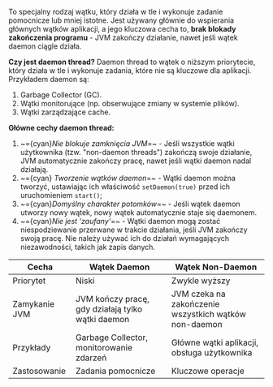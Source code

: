 To specjalny rodzaj wątku, który działa w tle i wykonuje zadanie pomocnicze lub mniej istotne. Jest używany głównie do wspierania głównych wątków aplikacji, a jego kluczowa cecha to, **brak blokady zakończenia programu** - JVM zakończy działanie, nawet jeśli wątek daemon ciągle działa.

**Czy jest daemon thread?**
Daemon thread to wątek o niższym priorytecie, który działa w tle i wykonuje zadania, które nie są kluczowe dla aplikacji. Przykładem daemon są:
1. Garbage Collector (GC).
2. Wątki monitorujące (np. obserwujące zmiany w systemie plików).
3. Wątki zarządzające cache.

**Główne cechy daemon thread:**
1. ~={cyan}*Nie blokuje zamknięcia JVM*=~ - Jeśli wszystkie wątki użytkownika (tzw. "non-daemon threads") zakończą swoje działanie, JVM automatycznie zakończy pracę, nawet jeśli wątki daemon nadal działają.
2. ~={cyan} *Tworzenie wątków daemon*=~ - Wątki daemon można tworzyć, ustawiając ich właściwość `setDaemon(true)` przed ich uruchomieniem `start()`;
3. ~={cyan}*Domyślny charakter potomków*=~ - Jeśli wątek daemon utworzy nowy wątek, nowy wątek automatycznie staje się daemonem.
4. ~={cyan}*Nie jest 'zaufany'*=~ - Wątki daemon mogą zostać niespodziewanie przerwane w trakcie działania, jeśli JVM zakończy swoją pracę. Nie należy używać ich do działań wymagających niezawodności, takich jak zapis danych.

| Cecha         | Wątek Daemon                                      | Wątek Non-Daemon                                      |
| ------------- | ------------------------------------------------- | ----------------------------------------------------- |
| Priorytet     | Niski                                             | Zwykle wyższy                                         |
| Zamykanie JVM | JVM kończy pracę, gdy działają tylko wątki daemon | JVM czeka na zakończenie wszystkich wątków non-daemon |
| Przykłady     | Garbage Collector, monitorowanie zdarzeń          | Główne wątki aplikacji, obsługa użytkownika           |
| Zastosowanie  | Zadania pomocnicze                                | Kluczowe operacje                                     |

